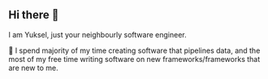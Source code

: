 ## Hi there 👋
I am Yuksel, just your neighbourly software engineer.

🔭 I spend majority of my time creating software that pipelines data,
and the most of my free time writing software on new frameworks/frameworks that are new to me.

<!--
**yyunon/yyunon** is a ✨ _special_ ✨ repository because its `README.md` (this file) appears on your GitHub profile.

Here are some ideas to get you started:

- 🔭 I’m currently working on ...
- 🌱 I’m currently learning ...
- 👯 I’m looking to collaborate on ...
- 🤔 I’m looking for help with ...
- 💬 Ask me about ...
- 📫 How to reach me: ...
- 😄 Pronouns: ...
- ⚡ Fun fact: ...
-->
